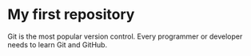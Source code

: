 # My first repository

Git is the most popular version control. 
Every programmer or developer needs to learn Git and GitHub. 
